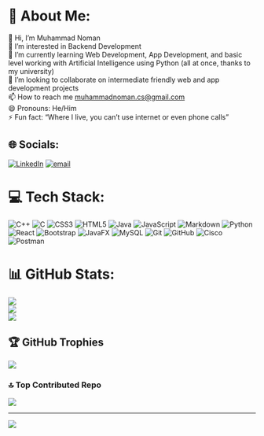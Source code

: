 # 💫 About Me:
👋 Hi, I’m Muhammad Noman<br>👀 I’m interested in Backend Development<br>🌱 I’m currently learning Web Development, App Development, and basic level working with Artificial Intelligence using Python (all at once, thanks to my university)<br>💞️ I’m looking to collaborate on intermediate friendly web and app development projects<br>📫 How to reach me muhammadnoman.cs@gmail.com<br>😄 Pronouns: He/Him<br>⚡ Fun fact: “Where I live, you can’t use internet or even phone calls”


## 🌐 Socials:
[![LinkedIn](https://img.shields.io/badge/LinkedIn-%230077B5.svg?logo=linkedin&logoColor=white)](https://linkedin.com/in/m-noman-cs) [![email](https://img.shields.io/badge/Email-D14836?logo=gmail&logoColor=white)](mailto:muhammadnoman.cs@gmail.com) 

# 💻 Tech Stack:
![C++](https://img.shields.io/badge/c++-%2300599C.svg?style=flat&logo=c%2B%2B&logoColor=white) ![C](https://img.shields.io/badge/c-%2300599C.svg?style=flat&logo=c&logoColor=white) ![CSS3](https://img.shields.io/badge/css3-%231572B6.svg?style=flat&logo=css3&logoColor=white) ![HTML5](https://img.shields.io/badge/html5-%23E34F26.svg?style=flat&logo=html5&logoColor=white) ![Java](https://img.shields.io/badge/java-%23ED8B00.svg?style=flat&logo=openjdk&logoColor=white) ![JavaScript](https://img.shields.io/badge/javascript-%23323330.svg?style=flat&logo=javascript&logoColor=%23F7DF1E) ![Markdown](https://img.shields.io/badge/markdown-%23000000.svg?style=flat&logo=markdown&logoColor=white) ![Python](https://img.shields.io/badge/python-3670A0?style=flat&logo=python&logoColor=ffdd54) ![React](https://img.shields.io/badge/react-%2320232a.svg?style=flat&logo=react&logoColor=%2361DAFB) ![Bootstrap](https://img.shields.io/badge/bootstrap-%238511FA.svg?style=flat&logo=bootstrap&logoColor=white) ![JavaFX](https://img.shields.io/badge/javafx-%23FF0000.svg?style=flat&logo=javafx&logoColor=white) ![MySQL](https://img.shields.io/badge/mysql-4479A1.svg?style=flat&logo=mysql&logoColor=white) ![Git](https://img.shields.io/badge/git-%23F05033.svg?style=flat&logo=git&logoColor=white) ![GitHub](https://img.shields.io/badge/github-%23121011.svg?style=flat&logo=github&logoColor=white) ![Cisco](https://img.shields.io/badge/cisco-%23049fd9.svg?style=flat&logo=cisco&logoColor=black) ![Postman](https://img.shields.io/badge/Postman-FF6C37?style=flat&logo=postman&logoColor=white)
# 📊 GitHub Stats:
![](https://github-readme-stats.vercel.app/api?username=Muhammad-Noman-43&theme=blue_navy&hide_border=false&include_all_commits=true&count_private=false)<br/>
![](https://nirzak-streak-stats.vercel.app/?user=Muhammad-Noman-43&theme=blue_navy&hide_border=false)<br/>
![](https://github-readme-stats.vercel.app/api/top-langs/?username=Muhammad-Noman-43&theme=blue_navy&hide_border=false&include_all_commits=true&count_private=false&layout=compact)

## 🏆 GitHub Trophies
![](https://github-profile-trophy.vercel.app/?username=Muhammad-Noman-43&theme=radical&no-frame=false&no-bg=true&margin-w=4)

### 🔝 Top Contributed Repo
![](https://github-contributor-stats.vercel.app/api?username=Muhammad-Noman-43&limit=5&theme=blue_navy&combine_all_yearly_contributions=true)

---
[![](https://visitcount.itsvg.in/api?id=Muhammad-Noman-43&icon=6&color=1)](https://visitcount.itsvg.in)

<!-- Proudly created with GPRM ( https://gprm.itsvg.in ) -->
